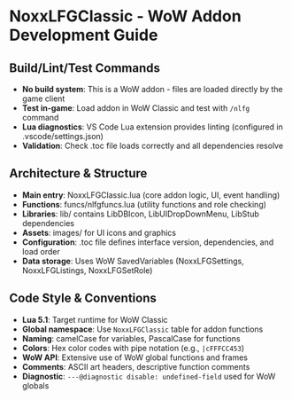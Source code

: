 # NoxxLFGClassic - WoW Addon Development Guide

## Build/Lint/Test Commands
- **No build system**: This is a WoW addon - files are loaded directly by the game client
- **Test in-game**: Load addon in WoW Classic and test with `/nlfg` command
- **Lua diagnostics**: VS Code Lua extension provides linting (configured in .vscode/settings.json)
- **Validation**: Check .toc file loads correctly and all dependencies resolve

## Architecture & Structure
- **Main entry**: NoxxLFGClassic.lua (core addon logic, UI, event handling)
- **Functions**: funcs/nlfgfuncs.lua (utility functions and role checking)
- **Libraries**: lib/ contains LibDBIcon, LibUIDropDownMenu, LibStub dependencies
- **Assets**: images/ for UI icons and graphics
- **Configuration**: .toc file defines interface version, dependencies, and load order
- **Data storage**: Uses WoW SavedVariables (NoxxLFGSettings, NoxxLFGListings, NoxxLFGSetRole)

## Code Style & Conventions
- **Lua 5.1**: Target runtime for WoW Classic
- **Global namespace**: Use `NoxxLFGClassic` table for addon functions
- **Naming**: camelCase for variables, PascalCase for functions
- **Colors**: Hex color codes with pipe notation (e.g., `|cFFFCC453`)
- **WoW API**: Extensive use of WoW global functions and frames
- **Comments**: ASCII art headers, descriptive function comments
- **Diagnostic**: `---@diagnostic disable: undefined-field` used for WoW globals
